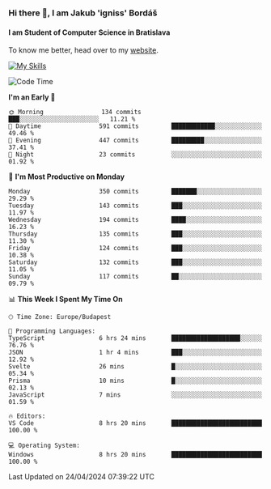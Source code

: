 ### Hi there 👋, I am Jakub 'igniss' Bordáš

#### I am Student of Computer Science in Bratislava
To know me better, head over to my [website](https://bordas.sk).

[![My Skills](https://skillicons.dev/icons?i=js,html,css,figma,svelte,java,kotlin,python,postgresql,typescript,nest,nodejs)](https://bordas.sk)


<!--START_SECTION:waka-->
![Code Time](http://img.shields.io/badge/Code%20Time-1%2C475%20hrs%2037%20mins-blue)

**I'm an Early 🐤** 

```text
🌞 Morning                134 commits         ███░░░░░░░░░░░░░░░░░░░░░░   11.21 % 
🌆 Daytime                591 commits         ████████████░░░░░░░░░░░░░   49.46 % 
🌃 Evening                447 commits         █████████░░░░░░░░░░░░░░░░   37.41 % 
🌙 Night                  23 commits          ░░░░░░░░░░░░░░░░░░░░░░░░░   01.92 % 
```
📅 **I'm Most Productive on Monday** 

```text
Monday                   350 commits         ███████░░░░░░░░░░░░░░░░░░   29.29 % 
Tuesday                  143 commits         ███░░░░░░░░░░░░░░░░░░░░░░   11.97 % 
Wednesday                194 commits         ████░░░░░░░░░░░░░░░░░░░░░   16.23 % 
Thursday                 135 commits         ███░░░░░░░░░░░░░░░░░░░░░░   11.30 % 
Friday                   124 commits         ███░░░░░░░░░░░░░░░░░░░░░░   10.38 % 
Saturday                 132 commits         ███░░░░░░░░░░░░░░░░░░░░░░   11.05 % 
Sunday                   117 commits         ██░░░░░░░░░░░░░░░░░░░░░░░   09.79 % 
```


📊 **This Week I Spent My Time On** 

```text
🕑︎ Time Zone: Europe/Budapest

💬 Programming Languages: 
TypeScript               6 hrs 24 mins       ███████████████████░░░░░░   76.76 % 
JSON                     1 hr 4 mins         ███░░░░░░░░░░░░░░░░░░░░░░   12.92 % 
Svelte                   26 mins             █░░░░░░░░░░░░░░░░░░░░░░░░   05.34 % 
Prisma                   10 mins             █░░░░░░░░░░░░░░░░░░░░░░░░   02.13 % 
JavaScript               7 mins              ░░░░░░░░░░░░░░░░░░░░░░░░░   01.59 % 

🔥 Editors: 
VS Code                  8 hrs 20 mins       █████████████████████████   100.00 % 

💻 Operating System: 
Windows                  8 hrs 20 mins       █████████████████████████   100.00 % 
```


 Last Updated on 24/04/2024 07:39:22 UTC
<!--END_SECTION:waka-->
